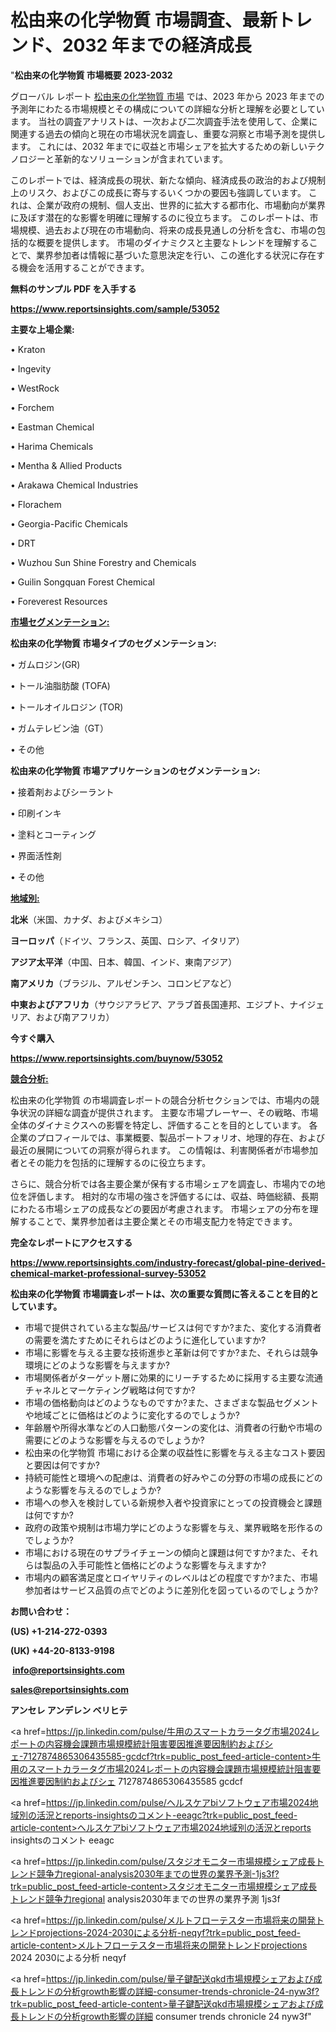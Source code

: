 # 松由来の化学物質 市場調査、最新トレンド、2032 年までの経済成長

"<strong>松由来の化学物質 市場概要 2023-2032</strong>

グローバル レポート <a href=https://www.reportsinsights.com/sample/53052>松由来の化学物質 市場</a> では、2023 年から 2023 年までの予測年にわたる市場規模とその構成についての詳細な分析と理解を必要としています。 当社の調査アナリストは、一次および二次調査手法を使用して、企業に関連する過去の傾向と現在の市場状況を調査し、重要な洞察と市場予測を提供します。 これには、2032 年までに収益と市場シェアを拡大​​するための新しいテクノロジーと革新的なソリューションが含まれています。

このレポートでは、経済成長の現状、新たな傾向、経済成長の政治的および規制上のリスク、およびこの成長に寄与するいくつかの要因も強調しています。 これは、企業が政府の規制、個人支出、世界的に拡大する都市化、市場動向が業界に及ぼす潜在的な影響を明確に理解するのに役立ちます。 このレポートは、市場規模、過去および現在の市場動向、将来の成長見通しの分析を含む、市場の包括的な概要を提供します。 市場のダイナミクスと主要なトレンドを理解することで、業界参加者は情報に基づいた意思決定を行い、この進化する状況に存在する機会を活用することができます。

<strong><b>無料のサンプル PDF を入手する</b></strong>

<a href=https://www.reportsinsights.com/sample/53052><strong><u>https://www.reportsinsights.com/sample/53052</u></strong></a>

<strong>主要な上場企業:</strong>

• Kraton

• Ingevity

• WestRock

• Forchem

• Eastman Chemical

• Harima Chemicals

• Mentha & Allied Products

• Arakawa Chemical Industries

• Florachem

• Georgia-Pacific Chemicals

• DRT

• Wuzhou Sun Shine Forestry and Chemicals

• Guilin Songquan Forest Chemical

• Foreverest Resources

<strong><u>市場セグメンテーション</u></strong><strong><u>:</u></strong>

<strong>松由来の化学物質 市場タイプのセグメンテーション:</strong>

• ガムロジン(GR)

• トール油脂肪酸 (TOFA)

• トールオイルロジン (TOR)

• ガムテレビン油（GT）

• その他

<strong>松由来の化学物質 市場アプリケーションのセグメンテーション:</strong>

• 接着剤およびシーラント

• 印刷インキ

• 塗料とコーティング

• 界面活性剤

• その他

<strong><u>地域別</u></strong><strong><u>:</u></strong>

<strong>北米</strong>（米国、カナダ、およびメキシコ）

<strong>ヨーロッパ</strong>（ドイツ、フランス、英国、ロシア、イタリア）

<strong>アジア太平洋</strong>（中国、日本、韓国、インド、東南アジア）

<strong>南アメリカ</strong>（ブラジル、アルゼンチン、コロンビアなど）

<strong>中東およびアフリカ</strong>（サウジアラビア、アラブ首長国連邦、エジプト、ナイジェリア、および南アフリカ）

<strong>今すぐ購入</strong>

<a href=https://www.reportsinsights.com/buynow/53052><strong><u>https://www.reportsinsights.com/buynow/53052</u></strong></a>

<strong><u>競合分析:</u></strong>

松由来の化学物質 の市場調査レポートの競合分析セクションでは、市場内の競争状況の詳細な調査が提供されます。 主要な市場プレーヤー、その戦略、市場全体のダイナミクスへの影響を特定し、評価することを目的としています。 各企業のプロフィールでは、事業概要、製品ポートフォリオ、地理的存在、および最近の展開についての洞察が得られます。 この情報は、利害関係者が市場参加者とその能力を包括的に理解するのに役立ちます。

さらに、競合分析では各主要企業が保有する市場シェアを調査し、市場内での地位を評価します。 相対的な市場の強さを評価するには、収益、時価総額、長期にわたる市場シェアの成長などの要因が考慮されます。 市場シェアの分布を理解することで、業界参加者は主要企業とその市場支配力を特定できます。

<strong>完全なレポートにアクセスする</strong>

<a href=https://www.reportsinsights.com/industry-forecast/global-pine-derived-chemical-market-professional-survey-53052><strong><u><b>https://www.reportsinsights.com/industry-forecast/global-pine-derived-chemical-market-professional-survey-53052</b></u></strong></a>

<strong><b>松由来の化学物質 市場調査レポートは、次の重要な質問に答えることを目的としています。</b></strong>
<ul>
  <li>市場で提供されている主な製品/サービスは何ですか?また、変化する消費者の需要を満たすためにそれらはどのように進化していますか?</li>
  <li>市場に影響を与える主要な技術進歩と革新は何ですか?また、それらは競争環境にどのような影響を与えますか?</li>
  <li>市場関係者がターゲット層に効果的にリーチするために採用する主要な流通チャネルとマーケティング戦略は何ですか?</li>
  <li>市場の価格動向はどのようなものですか?また、さまざまな製品セグメントや地域ごとに価格はどのように変化するのでしょうか?</li>
  <li>年齢層や所得水準などの人口動態パターンの変化は、消費者の行動や市場の需要にどのような影響を与えるのでしょうか?</li>
  <li>松由来の化学物質 市場における企業の収益性に影響を与える主なコスト要因と要因は何ですか?</li>
  <li>持続可能性と環境への配慮は、消費者の好みやこの分野の市場の成長にどのような影響を与えるのでしょうか?</li>
  <li>市場への参入を検討している新規参入者や投資家にとっての投資機会と課題は何ですか?</li>
  <li>政府の政策や規制は市場力学にどのような影響を与え、業界戦略を形作るのでしょうか?</li>
  <li>市場における現在のサプライチェーンの傾向と課題は何ですか?また、それらは製品の入手可能性と価格にどのような影響を与えますか?</li>
  <li>市場内の顧客満足度とロイヤリティのレベルはどの程度ですか?また、市場参加者はサービス品質の点でどのように差別化を図っているのでしょうか?</li>
</ul>
<strong>お問い合わせ：</strong>

<strong>(US) +1-214-272-0393</strong>

<strong>(UK) +44-20-8133-9198</strong>

<strong> </strong><a href=info@reportsinsights.com><strong><u>info@reportsinsights.com</u></strong></a>

<a href=sales@reportsinsights.com><strong><u>sales@reportsinsights.com</u></strong></a>

<strong>アンセレ アンデレン ベリヒテ</strong>

<a href=https://jp.linkedin.com/pulse/牛用のスマートカラータグ市場2024レポートの内容機会課題市場規模統計阻害要因推進要因制約およびシェ-7127874865306435585-gcdcf?trk=public_post_feed-article-content>牛用のスマートカラータグ市場2024レポートの内容機会課題市場規模統計阻害要因推進要因制約およびシェ 7127874865306435585 gcdcf</a>

<a href=https://jp.linkedin.com/pulse/ヘルスケアbiソフトウェア市場2024地域別の活況とreports-insightsのコメント-eeagc?trk=public_post_feed-article-content>ヘルスケアbiソフトウェア市場2024地域別の活況とreports insightsのコメント eeagc</a>

<a href=https://jp.linkedin.com/pulse/スタジオモニター市場規模シェア成長トレンド競争力regional-analysis2030年までの世界の業界予測-1js3f?trk=public_post_feed-article-content>スタジオモニター市場規模シェア成長トレンド競争力regional analysis2030年までの世界の業界予測 1js3f</a>

<a href=https://jp.linkedin.com/pulse/メルトフローテスター市場将来の開発トレンドprojections-2024-2030による分析-neqyf?trk=public_post_feed-article-content>メルトフローテスター市場将来の開発トレンドprojections 2024 2030による分析 neqyf</a>

<a href=https://jp.linkedin.com/pulse/量子鍵配送qkd市場規模シェアおよび成長トレンドの分析growth影響の詳細-consumer-trends-chronicle-24-nyw3f?trk=public_post_feed-article-content>量子鍵配送qkd市場規模シェアおよび成長トレンドの分析growth影響の詳細 consumer trends chronicle 24 nyw3f</a>"
